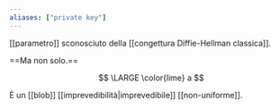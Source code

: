 ```yaml
---
aliases: ["private key"]
---
```


[[parametro]] sconosciuto della [[congettura Diffie-Hellman classica]].

==Ma non solo.==

$$
\LARGE \color{lime} a
$$

È un [[blob]] [[imprevedibilità|imprevedibile]] [[non-uniforme]].